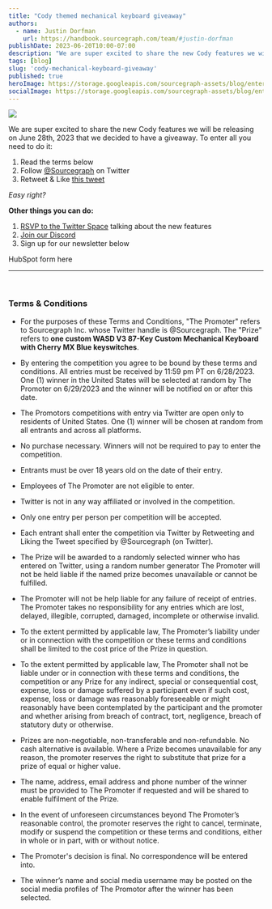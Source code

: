 ```yaml
---
title: "Cody themed mechanical keyboard giveaway"
authors:
  - name: Justin Dorfman
    url: https://handbook.sourcegraph.com/team/#justin-dorfman
publishDate: 2023-06-20T10:00-07:00
description: "We are super excited to share the new Cody features we will be releasing on June 28th, 2023 that we decided to have a giveaway. "
tags: [blog]
slug: 'cody-mechanical-keyboard-giveaway'
published: true
heroImage: https://storage.googleapis.com/sourcegraph-assets/blog/enter-to-win-cody-keyboard.jpg
socialImage: https://storage.googleapis.com/sourcegraph-assets/blog/enter-to-win-cody-keyboard.jpg
---
```


![](https://storage.googleapis.com/sourcegraph-assets/blog/enter-to-win-cody-keyboard.jpg)

We are super excited to share the new Cody features we will be releasing on June 28th, 2023 that we decided to have a giveaway. To enter all you need to do it:

1. Read the terms below
1. Follow [@Sourcegraph](https://twitter.com/sourcegraph) on Twitter
1. Retweet & Like [this tweet](#)

_Easy right?_

**Other things you can do:**

1. [RSVP to the Twitter Space](#) talking about the new features
1. [Join our Discord](https://discord.com/servers/sourcegraph-969688426372825169)
1. Sign up for our newsletter below

<div style={{ display: 'flex', justifyContent: 'center' }}>
<Alert>HubSpot form here</Alert>
</div>

<hr />
<br />

### Terms & Conditions

* For the purposes of these Terms and Conditions, "The Promoter" refers to Sourcegraph Inc. whose Twitter handle is @Sourcegraph. The "Prize" refers to **one custom WASD V3 87-Key Custom Mechanical Keyboard with Cherry MX Blue keyswitches**. 

* By entering the competition you agree to be bound by these terms and conditions. All entries must be received by 11:59 pm PT on 6/28/2023. One (1) winner in the United States will be selected at random by The Promoter on 6/29/2023 and the winner will be notified on or after this date. 
​
* The Promotors competitions with entry via Twitter are open only to residents of United States. One (1) winner will be chosen at random from all entrants and across all platforms. 

* No purchase necessary. Winners will not be required to pay to enter the competition.

* Entrants must be over 18 years old on the date of their entry. 

* Employees of The Promoter are not eligible to enter. 

* Twitter is not in any way affiliated or involved in the competition. 

* Only one entry per person per competition will be accepted. 

* Each entrant shall enter the competition via Twitter by Retweeting and Liking the Tweet specified by @Sourcegraph (on Twitter). 

* The Prize will be awarded to a randomly selected winner who has entered on Twitter, using a random number generator The Promoter will not be held liable if the named prize becomes unavailable or cannot be fulfilled. 

* The Promoter will not be help liable for any failure of receipt of entries. The Promoter takes no responsibility for any entries which are lost, delayed, illegible, corrupted, damaged, incomplete or otherwise invalid. 

* To the extent permitted by applicable law, The Promoter’s liability under or in connection with the competition or these terms and conditions shall be limited to the cost price of the Prize in question. 

* To the extent permitted by applicable law, The Promoter shall not be liable under or in connection with these terms and conditions, the competition or any Prize for any indirect, special or consequential cost, expense, loss or damage suffered by a participant even if such cost, expense, loss or damage was reasonably foreseeable or might reasonably have been contemplated by the participant and the promoter and whether arising from breach of contract, tort, negligence, breach of statutory duty or otherwise. 

* Prizes are non-negotiable, non-transferable and non-refundable. No cash alternative is available. Where a Prize becomes unavailable for any reason, the promoter reserves the right to substitute that prize for a prize of equal or higher value. 

* The name, address, email address and phone number of the winner must be provided to The Promoter if requested and will be shared to enable fulfilment of the Prize.​ 

* In the event of unforeseen circumstances beyond The Promoter’s reasonable control, the promoter reserves the right to cancel, terminate, modify or suspend the competition or these terms and conditions, either in whole or in part, with or without notice. 

* The Promoter's decision is final. No correspondence will be entered into. 

* The winner’s name and social media username may be posted on the social media profiles of The Promotor after the winner has been selected.